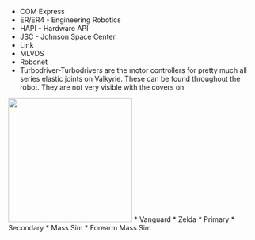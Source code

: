 * COM Express  
* ER/ER4 - Engineering Robotics  
* HAPI - Hardware API  
* JSC - Johnson Space Center  
* Link  
* MLVDS  
* Robonet  
* Turbodriver-Turbodrivers are the motor controllers for pretty much all series elastic joints on Valkyrie. These can be found throughout the robot. They are not very visible with the covers on.

<img src="https://github.com/NASA-JSC-Robotics/valkyrie/wiki/images/Turbodriver.png" width="250">
* Vanguard  
* Zelda  
* Primary
* Secondary
* Mass Sim
* Forearm Mass Sim